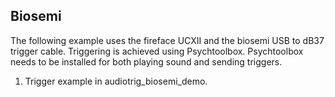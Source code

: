 
## **Biosemi**

The following example uses the fireface UCXII and the biosemi USB to dB37 trigger cable. Triggering is achieved using Psychtoolbox. 
Psychtoolbox needs to be installed for both playing sound and sending triggers.
1. Trigger example in audiotrig_biosemi_demo. 



